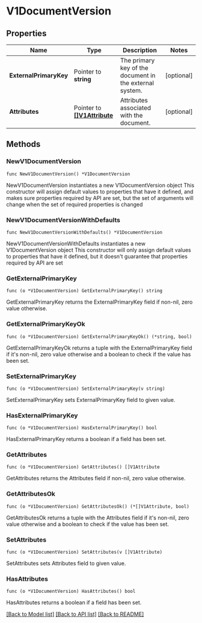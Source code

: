 # V1DocumentVersion

## Properties

Name | Type | Description | Notes
------------ | ------------- | ------------- | -------------
**ExternalPrimaryKey** | Pointer to **string** | The primary key of the document in the external system. | [optional] 
**Attributes** | Pointer to [**[]V1Attribute**](V1Attribute.md) | Attributes associated with the document. | [optional] 

## Methods

### NewV1DocumentVersion

`func NewV1DocumentVersion() *V1DocumentVersion`

NewV1DocumentVersion instantiates a new V1DocumentVersion object
This constructor will assign default values to properties that have it defined,
and makes sure properties required by API are set, but the set of arguments
will change when the set of required properties is changed

### NewV1DocumentVersionWithDefaults

`func NewV1DocumentVersionWithDefaults() *V1DocumentVersion`

NewV1DocumentVersionWithDefaults instantiates a new V1DocumentVersion object
This constructor will only assign default values to properties that have it defined,
but it doesn't guarantee that properties required by API are set

### GetExternalPrimaryKey

`func (o *V1DocumentVersion) GetExternalPrimaryKey() string`

GetExternalPrimaryKey returns the ExternalPrimaryKey field if non-nil, zero value otherwise.

### GetExternalPrimaryKeyOk

`func (o *V1DocumentVersion) GetExternalPrimaryKeyOk() (*string, bool)`

GetExternalPrimaryKeyOk returns a tuple with the ExternalPrimaryKey field if it's non-nil, zero value otherwise
and a boolean to check if the value has been set.

### SetExternalPrimaryKey

`func (o *V1DocumentVersion) SetExternalPrimaryKey(v string)`

SetExternalPrimaryKey sets ExternalPrimaryKey field to given value.

### HasExternalPrimaryKey

`func (o *V1DocumentVersion) HasExternalPrimaryKey() bool`

HasExternalPrimaryKey returns a boolean if a field has been set.

### GetAttributes

`func (o *V1DocumentVersion) GetAttributes() []V1Attribute`

GetAttributes returns the Attributes field if non-nil, zero value otherwise.

### GetAttributesOk

`func (o *V1DocumentVersion) GetAttributesOk() (*[]V1Attribute, bool)`

GetAttributesOk returns a tuple with the Attributes field if it's non-nil, zero value otherwise
and a boolean to check if the value has been set.

### SetAttributes

`func (o *V1DocumentVersion) SetAttributes(v []V1Attribute)`

SetAttributes sets Attributes field to given value.

### HasAttributes

`func (o *V1DocumentVersion) HasAttributes() bool`

HasAttributes returns a boolean if a field has been set.


[[Back to Model list]](../README.md#documentation-for-models) [[Back to API list]](../README.md#documentation-for-api-endpoints) [[Back to README]](../README.md)


